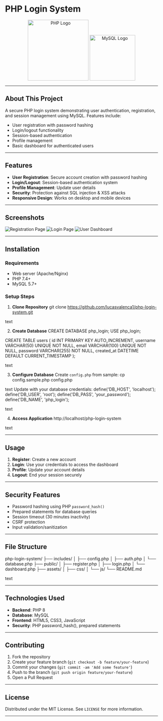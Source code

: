 # PHP Login System

<p align="center">
  <img src="https://www.php.net/images/logos/new-php-logo.svg" width="200" alt="PHP Logo">
  <img src="https://www.mysql.com/common/logos/logo-mysql-170x115.png" width="150" alt="MySQL Logo">
</p>

---

## About This Project
A secure PHP login system demonstrating user authentication, registration, and session management using MySQL. Features include:

- User registration with password hashing
- Login/logout functionality
- Session-based authentication
- Profile management
- Basic dashboard for authenticated users

---

## Features
- **User Registration**: Secure account creation with password hashing
- **Login/Logout**: Session-based authentication system
- **Profile Management**: Update user details
- **Security**: Protection against SQL injection & XSS attacks
- **Responsive Design**: Works on desktop and mobile devices

---

## Screenshots
![Registration Page](screenshots/register.png)
![Login Page](screenshots/login.png)
![User Dashboard](screenshots/dashboard.png)

---

## Installation

### Requirements
- Web server (Apache/Nginx)
- PHP 7.4+
- MySQL 5.7+

### Setup Steps
1. **Clone Repository**
git clone https://github.com/lucasvalenca1/php-login-system.git

text

2. **Create Database**
CREATE DATABASE php_login;
USE php_login;

CREATE TABLE users (
id INT PRIMARY KEY AUTO_INCREMENT,
username VARCHAR(50) UNIQUE NOT NULL,
email VARCHAR(100) UNIQUE NOT NULL,
password VARCHAR(255) NOT NULL,
created_at DATETIME DEFAULT CURRENT_TIMESTAMP
);

text

3. **Configure Database**
Create `config.php` from sample:
cp config.sample.php config.php

text
Update with your database credentials:
define('DB_HOST', 'localhost');
define('DB_USER', 'root');
define('DB_PASS', 'your_password');
define('DB_NAME', 'php_login');

text

4. **Access Application**
http://localhost/php-login-system

text

---

## Usage
1. **Register**: Create a new account
2. **Login**: Use your credentials to access the dashboard
3. **Profile**: Update your account details
4. **Logout**: End your session securely

---

## Security Features
- Password hashing using PHP `password_hash()`
- Prepared statements for database queries
- Session timeout (30 minutes inactivity)
- CSRF protection
- Input validation/sanitization

---

## File Structure
php-login-system/
├── includes/
│ ├── config.php
│ ├── auth.php
│ └── database.php
├── public/
│ ├── register.php
│ ├── login.php
│ └── dashboard.php
├── assets/
│ ├── css/
│ └── js/
└── README.md

text

---

## Technologies Used
- **Backend**: PHP 8
- **Database**: MySQL
- **Frontend**: HTML5, CSS3, JavaScript
- **Security**: PHP password_hash(), prepared statements

---

## Contributing
1. Fork the repository
2. Create your feature branch (`git checkout -b feature/your-feature`)
3. Commit your changes (`git commit -am 'Add some feature'`)
4. Push to the branch (`git push origin feature/your-feature`)
5. Open a Pull Request

---

## License
Distributed under the MIT License. See `LICENSE` for more information.

---
